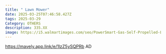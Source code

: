 ```yaml
---
title: " Lawn Mower"
date: 2025-03-25T07:46:58.427Z
tags: 2025-03-29
Category: OTHERS
description: 335.XX
image: https://i5.walmartimages.com/seo/PowerSmart-Gas-Self-Propelled-Lawn-Mower-21-inch-170cc-with-6-position-Height-Adjustment_cb35a113-9c33-4976-a741-12f531eb2e2d.22225a8cb39a712edbf6feb2ceb06fce.jpeg?odnHeight=640&odnWidth=640&odnBg=FFFFFF
---
```

https://mavely.app.link/e/1lzZ5ySQPRb   AD
